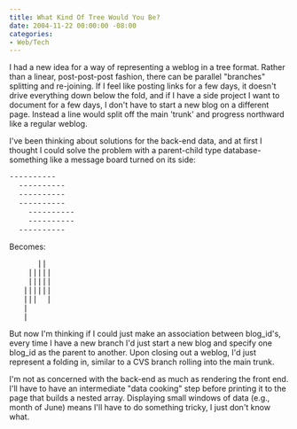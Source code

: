 ```yaml
---
title: What Kind Of Tree Would You Be?
date: 2004-11-22 00:00:00 -08:00
categories:
- Web/Tech
---
```


<p>
I had a new idea for a way of representing a weblog in a tree format. Rather than a linear, post-post-post fashion, there can be parallel "branches" splitting and re-joining. If I feel like posting links for a few days, it doesn't drive everything down below the fold, and if I have a side project I want to document for a few days, I don't have to start a new blog on a different page. Instead a line would split off the main 'trunk' and progress northward like a regular weblog.
</p>
<p>
I've been thinking about solutions for the back-end data, and at first I thought I could solve the problem with a parent-child type database-something like a message board turned on its side:
</p>
<pre>
----------
  ----------
  ----------
  ----------
    ----------
    ----------
  ----------
</pre>
<p>
Becomes:
</p>
<pre>
      ||
    |||||
    |||||
   ||||||
   |||  |
   |
   |
</pre>
<p>
But now I'm thinking if I could just make an association between blog_id's, every time I have a new branch I'd just start a new blog and specify one blog_id as the parent to another. Upon closing out a weblog, I'd just represent a folding in, similar to a CVS branch rolling into the main trunk.
</p>
<p>
I'm not as concerned with the back-end as much as rendering the front end. I'll have to have an intermediate "data cooking" step before printing it to the page that builds a nested array. Displaying small windows of data (e.g., month of June) means I'll have to do something tricky, I just don't know what.
</p>
